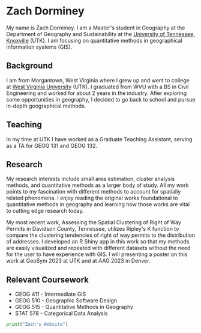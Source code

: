 # Zach Dorminey
My name is Zach Dorminey. I am a Master's student in Geography at the Department of Geography and Sustainability at the [University of Tennessee, Knoxville](https://utk.edu) (UTK). I am focusing on quantitative methods in geographical information systems (GIS).

## Background
I am from Morgantown, West Virginia where I grew up and went to college at [West Virginia University](https://www.wvu.edu/) (UTK). I graduated from WVU with a BS in Civil Engineering and worked for about 2 years in the industry. After exploring some opportunities in geography, I decided to go back to school and pursue in-depth geographical methods.

## Teaching
In my time at UTK I have worked as a Graduate Teaching Assistant, serving as a TA for GEOG 131 and GEOG 132.

## Research
My research interests include small area estimation, cluster analysis methods, and quantitative methods as a larger body of study. All my work points to my fascination with different methods to account for spatially related phenomena. I enjoy reading the original works foundational to quantitative methods in geography and learning how those works are vital to cutting edge research today.

My most recent work, Assessing the Spatial Clustering of Right of Way Permits in Davidson County, Tennessee, utilizes Ripley's K function to compare the clustering tendencies of right of way permits to the distribution of addresses. I developed an R Shiny app in this work so that my methods are easily visualized and repeated with different datasets without the need for the user to have experience with GIS. I will presenting a poster on this work at GeoSym 2023 at UTK and at AAG 2023 in Denver.

## Relevant Coursework
- GEOG 411 - Intermediate GIS
- GEOG 510 - Geographic Software Design
- GEOG 515 - Quantitative Methods in Geography
- STAT 578 - Categorical Data Analysis

<!--sample python source code-->
```python
print("Zach's Website")
```


<!-- Markdown will also render HTML-->
<!-- for an image>
<!--![](url)-->
